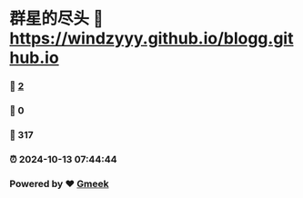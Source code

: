# 群星的尽头 :link: https://windzyyy.github.io/blogg.github.io 
### :page_facing_up: [2](https://windzyyy.github.io/blogg.github.io/tag.html) 
### :speech_balloon: 0 
### :hibiscus: 317 
### :alarm_clock: 2024-10-13 07:44:44 
### Powered by :heart: [Gmeek](https://github.com/Meekdai/Gmeek)
